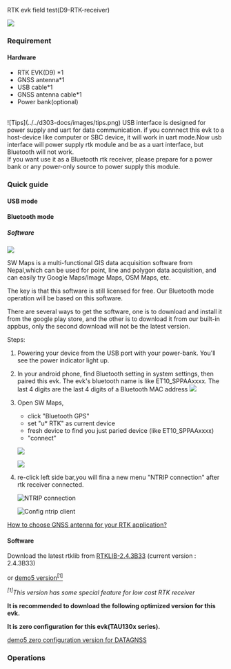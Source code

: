 <span class="markdown-body-normal-header">RTK evk field test(D9-RTK-receiver)
</span>
<br>


![](../images/D9-01.jpg) 

### Requirement

#### Hardware
* RTK EVK(D9) *1
* GNSS antenna*1
* USB cable*1
* GNSS antenna cable*1
* Power bank(optional)

<br>
![Tips](../../d303-docs/images/tips.png)
USB interface is designed for power supply and uart for data communication.
if you connnect this evk to a host-device like computer or SBC device, it will 
work in uart mode.Now usb interface will power supply rtk module and be as a uart
interface, but Bluetooth will not work.

<br>
If you want use it as a Bluetooth rtk receiver, please prepare for a power bank
or any power-only source to power supply this module.

### Quick guide

#### USB mode








#### Bluetooth mode

##### Software


![](../images/sw-map-0.png)

SW Maps is a multi-functional GIS data acquisition software from Nepal,which can 
be used for point, line and polygon data acquisition, and can easily try Google 
Maps/Image Maps, OSM Maps, etc. 

The key is that this software is still licensed for free.
Our Bluetooth mode operation will be based on this software.

There are several ways to get the software, one is to download and install it from
 the google play store, and the other is to download it from our built-in appbus, 
 only the second download will not be the latest version.
 
Steps:
1. Powering your device from the USB port with your power-bank. You'll see the 
power indicator light up.  

2. In your android phone, find Bluetooth setting in system settings, then paired 
this evk. The evk's bluetooth name is like ET10_SPPAAxxxx. The last 4 digits are the 
last 4 digits of a Bluetooth MAC address 
![](../images/sw-d9-1.png)

3. Open SW Maps, 
   - click "Bluetooth GPS"
   - set "u* RTK" as current device 
   - fresh device to find you just paried device (like ET10_SPPAAxxxx) 
   - "connect" 
   
   ![](../images/sw-d9-3.png) 

   ![](../images/sw-d9-5.png)


4. re-click left side bar,you will fina a new menu "NTRIP connection" after rtk receiver 
connected. 

   ![NTRIP connection](../images/sw-d9-6.png) 
 
   ![Config ntrip client](../images/sw-d9-7.png) 

   


[How to choose GNSS antenna for your RTK application?](../../d303-docs/common/choice-of-antenna)

#### Software
Download the latest rtklib from [RTKLIB-2.4.3B33](https://github.com/tomojitakasu/RTKLIB_bin/tree/rtklib_2.4.3/bin)
(current version : 2.4.3B33)

or [demo5 version<sup>[1]</sup>](https://github.com/rtklibexplorer/RTKLIB) 

*<sup>[1]</sup>This version has some special feature for low cost RTK receiver*

**It is recommended to download the following optimized version for this evk.**  

**It is zero configuration for this evk(TAU130x series).**

[demo5 zero configuration version for DATAGNSS](files/rtknavi.zip)

### Operations